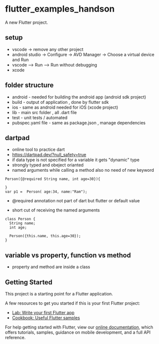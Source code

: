 # flutter_examples_handson

A new Flutter project.

## setup
- vscode -> remove any other project
- android studio -> Configure -> AVD Manager -> Choose a virtual device and Run 
- vscode --> Run --> Run without debugging
- xcode


## folder structure
- android - needed for building the android app (android sdk project) 
- build - output of application , done by flutter sdk
- ios - same as android needed for iOS (xcode project)
- lib - main src folder , all .dart file
- test - unit tests / automated
- pubspec.yaml file - same as package.json , manage dependencies

## dartpad
- online tool to practice dart
- https://dartpad.dev/?null_safety=true 
- if data type is not specified for a variable it gets "dynamic" type
- strongly typed and obeject orianted
- named arguments while calling a method  also no need of new keyword
```
Person({@required String name, int age=30}){

}
var p1 =  Person( age:34, name:"Ram");
```
- @required annotation not part of dart but flutter or default value

- short cut of receiving the named arguments
```
class Person {
  String name;
  int age;

  Person({this.name, this.age=30});
}
```

## variable vs property, function vs method
- property and method are inside a class

## Getting Started

This project is a starting point for a Flutter application.

A few resources to get you started if this is your first Flutter project:

- [Lab: Write your first Flutter app](https://flutter.dev/docs/get-started/codelab)
- [Cookbook: Useful Flutter samples](https://flutter.dev/docs/cookbook)

For help getting started with Flutter, view our
[online documentation](https://flutter.dev/docs), which offers tutorials,
samples, guidance on mobile development, and a full API reference.
